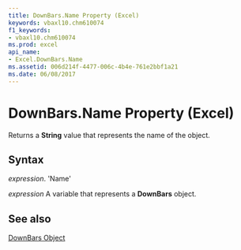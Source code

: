 ```yaml
---
title: DownBars.Name Property (Excel)
keywords: vbaxl10.chm610074
f1_keywords:
- vbaxl10.chm610074
ms.prod: excel
api_name:
- Excel.DownBars.Name
ms.assetid: 006d214f-4477-006c-4b4e-761e2bbf1a21
ms.date: 06/08/2017
---
```



# DownBars.Name Property (Excel)

Returns a  **String** value that represents the name of the object.


## Syntax

 _expression_. 'Name'

 _expression_ A variable that represents a **DownBars** object.


## See also


[DownBars Object](Excel.DownBars(objec).md)


